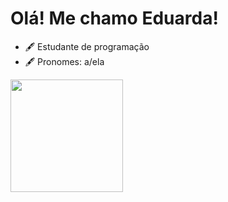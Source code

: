 # Olá! Me chamo Eduarda!

* 🖋️  Estudante de programação
* 🖋️  Pronomes: a/ela

<div>
<a href="https://beacons.ai/eduardafraga">
<img height="180em" src="https://github-readme-stats.vercel.app/api?username=anuraghazra&show_icons=true&hide=contribs,prs&cache_seconds=86400&theme=cobalt"/>
</div> 
